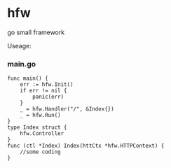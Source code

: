 # hfw
go small framework

Useage:
### main.go
```
func main() {
    err := hfw.Init()
    if err != nil {
        panic(err)
    }
    _ = hfw.Handler("/", &Index{})
    _ = hfw.Run()
}
type Index struct {
    hfw.Controller
}
func (ctl *Index) Index(httCtx *hfw.HTTPContext) {
    //some coding
}
```
